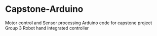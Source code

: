 # Capstone-Arduino
Motor control and Sensor processing Arduino code for capstone project Group 3
Robot hand integrated controller
